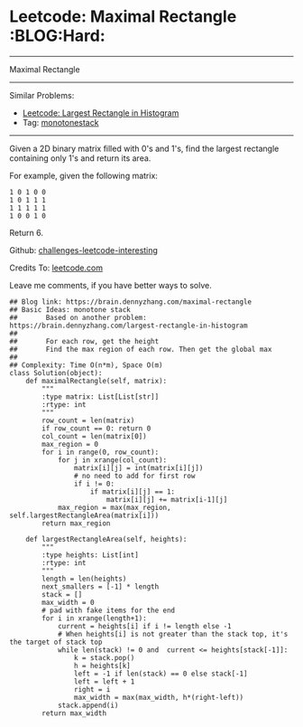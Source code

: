 # Leetcode: Maximal Rectangle     :BLOG:Hard:


---

Maximal Rectangle  

---

Similar Problems:  
-   [Leetcode: Largest Rectangle in Histogram](https://brain.dennyzhang.com/largest-rectangle-in-histogram)
-   Tag: [monotonestack](https://brain.dennyzhang.com/tag/monotonestack)

---

Given a 2D binary matrix filled with 0's and 1's, find the largest rectangle containing only 1's and return its area.  

For example, given the following matrix:  

    1 0 1 0 0
    1 0 1 1 1
    1 1 1 1 1
    1 0 0 1 0

Return 6.  

Github: [challenges-leetcode-interesting](https://github.com/DennyZhang/challenges-leetcode-interesting/tree/master/maximal-rectangle)  

Credits To: [leetcode.com](https://leetcode.com/problems/maximal-rectangle/description/)  

Leave me comments, if you have better ways to solve.  

    ## Blog link: https://brain.dennyzhang.com/maximal-rectangle
    ## Basic Ideas: monotone stack
    ##       Based on another problem: https://brain.dennyzhang.com/largest-rectangle-in-histogram
    ##
    ##       For each row, get the height
    ##       Find the max region of each row. Then get the global max
    ##
    ## Complexity: Time O(n*m), Space O(m)
    class Solution(object):
        def maximalRectangle(self, matrix):
            """
            :type matrix: List[List[str]]
            :rtype: int
            """
            row_count = len(matrix)
            if row_count == 0: return 0
            col_count = len(matrix[0])
            max_region = 0
            for i in range(0, row_count):
                for j in xrange(col_count):
                    matrix[i][j] = int(matrix[i][j])
                    # no need to add for first row
                    if i != 0:
                        if matrix[i][j] == 1:
                            matrix[i][j] += matrix[i-1][j]
                max_region = max(max_region, self.largestRectangleArea(matrix[i]))
            return max_region
    
        def largestRectangleArea(self, heights):
            """
            :type heights: List[int]
            :rtype: int
            """
            length = len(heights)
            next_smallers = [-1] * length
            stack = []
            max_width = 0
            # pad with fake items for the end
            for i in xrange(length+1):
                current = heights[i] if i != length else -1
                # When heights[i] is not greater than the stack top, it's the target of stack top
                while len(stack) != 0 and  current <= heights[stack[-1]]:
                    k = stack.pop()
                    h = heights[k]
                    left = -1 if len(stack) == 0 else stack[-1]
                    left = left + 1
                    right = i
                    max_width = max(max_width, h*(right-left))
                stack.append(i)
            return max_width